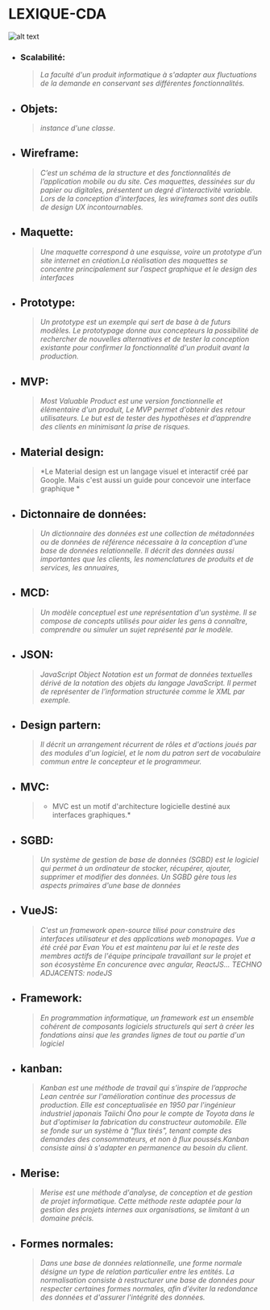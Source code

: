 #                                                                              LEXIQUE-CDA
![alt text](http://www.sinoiseries.org/lecteurfouT.gif)


- ### Scalabilité: 
   >  *La faculté d'un produit informatique à s'adapter aux fluctuations de la demande en conservant ses différentes fonctionnalités.*
- ## Objets:
   > *instance d'une classe.*
    
- ## Wireframe:
   > *C’est un schéma de la structure et des fonctionnalités de l’application mobile ou du site. Ces maquettes, dessinées sur du papier ou digitales, présentent un degré d’interactivité variable. Lors de la conception d’interfaces, les wireframes sont des outils de design UX incontournables.*
    
- ## Maquette:
   > *Une maquette correspond à une esquisse, voire un prototype d’un site internet en création.La réalisation des maquettes se concentre principalement sur l’aspect graphique et le design des interfaces*
    
- ## Prototype:
   > *Un prototype est un exemple qui sert de base à de futurs modèles. Le prototypage donne aux concepteurs la possibilité de rechercher de nouvelles alternatives et de tester la conception existante pour confirmer la fonctionnalité d'un produit avant la production.*
    
- ## MVP:
    > *Most Valuable Product est une version fonctionnelle et élémentaire d'un produit, Le MVP permet d'obtenir des retour utilisateurs. Le but est de tester des hypothèses et d’apprendre des clients en minimisant la prise de risques.*   
    
- ## Material design:
   > *Le Material design est un langage visuel et interactif créé par Google. Mais c'est aussi un guide pour concevoir une interface graphique *

- ## Dictonnaire de données:
   > *Un dictionnaire des données est une collection de métadonnées ou de données de référence nécessaire à la conception d'une base de données relationnelle. Il décrit des données aussi importantes que les clients, les nomenclatures de produits et de services, les annuaires,*
   
- ## MCD:
   > *Un modèle conceptuel est une représentation d'un système. Il se compose de concepts utilisés pour aider les gens à connaître, comprendre ou simuler un sujet représenté par le modèle.*
   
- ## JSON:
   > *JavaScript Object Notation est un format de données textuelles dérivé de la notation des objets du langage JavaScript. Il permet de représenter de l’information structurée comme le XML par exemple.*   

- ## Design partern:
   > *Il décrit un arrangement récurrent de rôles et d'actions joués par des modules d'un logiciel, et le nom du patron sert de vocabulaire commun entre le concepteur et le programmeur.*
- ## MVC:
     > * MVC est un motif d'architecture logicielle destiné aux interfaces graphiques.* 
- ## SGBD:
   > *Un système de gestion de base de données (SGBD) est le logiciel qui permet à un ordinateur de stocker, récupérer, ajouter, supprimer et modifier des données. Un SGBD gère tous les aspects primaires d'une base de données*

- ## VueJS:
   > *C'est un framework open-source tilisé pour construire des interfaces utilisateur et des applications web monopages. Vue a été créé par Evan You et est maintenu par lui et le reste des membres actifs de l'équipe principale travaillant sur le projet et son écosystème
   En concurence avec angular, ReactJS...
   TECHNO ADJACENTS: nodeJS*
   
- ## Framework:
   > *En programmation informatique, un framework est un ensemble cohérent de composants logiciels structurels qui sert à créer les fondations ainsi que les grandes lignes de tout ou partie d'un logiciel*

- ## kanban:
   >*Kanban est une méthode de travail qui s’inspire de l’approche Lean centrée sur l'amélioration continue des processus de production. Elle est conceptualisée en 1950 par l'ingénieur industriel japonais Taiichi Ōno pour le compte de Toyota dans le but d'optimiser la fabrication du constructeur automobile. Elle se fonde sur un système à "flux tirés", tenant compte des demandes des consommateurs, et non à flux poussés.Kanban consiste ainsi à s'adapter en permanence au besoin du client.*

- ## Merise:
   > *Merise est une méthode d'analyse, de conception et de gestion de projet informatique.  Cette méthode reste adaptée pour la gestion des projets internes aux organisations, se limitant à un domaine précis.*
   
- ## Formes normales:
   > *Dans une base de données relationnelle, une forme normale désigne un type de relation particulier entre les entités. La normalisation consiste à restructurer une base de données pour respecter certaines formes normales, afin d'éviter la redondance des données et d'assurer l'intégrité des données.*   
   

